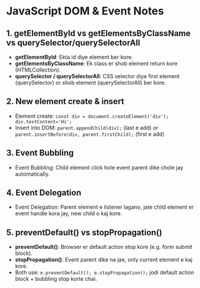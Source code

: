 # JavaScript DOM & Event Notes

## 1. getElementById vs getElementsByClassName vs querySelector/querySelectorAll
- **getElementById**: Ekta id diye element ber kore.  
- **getElementsByClassName**: Ek class er shob element return kore (HTMLCollection).  
- **querySelector / querySelectorAll**: CSS selector diye first element (querySelector) or shob element (querySelectorAll) ber kore.

## 2. New element create & insert
- Element create: `const div = document.createElement('div'); div.textContent='Hi';`  
- Insert into DOM: `parent.appendChild(div);` (last e add) or `parent.insertBefore(div, parent.firstChild);` (first e add)

## 3. Event Bubbling
- Event Bubbling: Child element click hole event parent dike chole jay automatically.

## 4. Event Delegation
- Event Delegation: Parent element e listener lagano, jate child element er event handle kora jay, new child o kaj kore.

## 5. preventDefault() vs stopPropagation()
- **preventDefault()**: Browser er default action stop kore (e.g. form submit block).  
- **stopPropagation()**: Event parent dike na jae, only current element e kaj kore.  
- Both use: `e.preventDefault(); e.stopPropagation();` jodi default action block + bubbling stop korte chai.